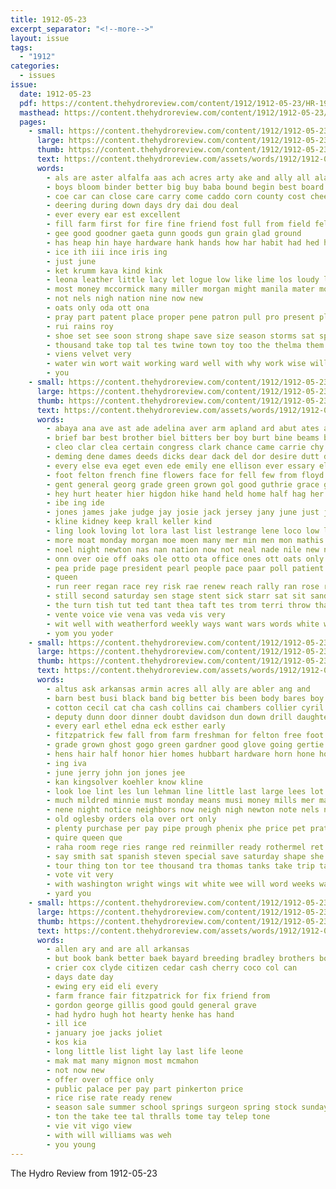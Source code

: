```yaml
---
title: 1912-05-23
excerpt_separator: "<!--more-->"
layout: issue
tags:
  - "1912"
categories:
  - issues
issue:
  date: 1912-05-23
  pdf: https://content.thehydroreview.com/content/1912/1912-05-23/HR-1912-05-23.pdf
  masthead: https://content.thehydroreview.com/content/1912/1912-05-23/masthead/HR-1912-05-23.jpg
  pages:
    - small: https://content.thehydroreview.com/content/1912/1912-05-23/small/HR-1912-05-23-01.jpg
      large: https://content.thehydroreview.com/content/1912/1912-05-23/large/HR-1912-05-23-01.jpg
      thumb: https://content.thehydroreview.com/content/1912/1912-05-23/thumbnails/HR-1912-05-23-01.jpg
      text: https://content.thehydroreview.com/assets/words/1912/1912-05-23/HR-1912-05-23-01.txt
      words:
        - als are aster alfalfa aas ach acres arty ake and ally all ala alt aba
        - boys bloom binder better big buy baba bound begin best board break bill bile burn bank belt been black but
        - coe car can close care carry come caddo corn county cost chee cashier cause chart cata cant cutting cheap
        - deering during down days dry dai dou deal
        - ever every ear est excellent
        - fill farm first for fire fine friend fost full from field felton festa found
        - gee good goodner gaeta gunn goods gun grain glad ground
        - has heap hin haye hardware hank hands how har habit had hed her harvest hydro hail hea high home hundred
        - ice ith iii ince iris ing
        - just june
        - ket krumm kava kind kink
        - leona leather little lacy let logue low like lime los loudy loft long loss laws large last lose
        - most money mccormick many miller morgan might manila mater monday means mate made may mens
        - not nels nigh nation nine now new
        - oats only oda ott ona
        - pray part patent place proper pene patron pull pro present pleasure plan plate pope
        - rui rains roy
        - shoe set see soon strong shape save size season storms sat spring saving such sunshine staple supply sical sian send sal sin shed stack start sama selling sell sunday service seen
        - thousand take top tal tes twine town toy too the thelma them tine tae try teat tas tomer trial tha treat tor teen
        - viens velvet very
        - water win wort wait working ward well with why work wise will week while willing wheat was wagor wisdom want worth wei weather weeks
        - you
    - small: https://content.thehydroreview.com/content/1912/1912-05-23/small/HR-1912-05-23-02.jpg
      large: https://content.thehydroreview.com/content/1912/1912-05-23/large/HR-1912-05-23-02.jpg
      thumb: https://content.thehydroreview.com/content/1912/1912-05-23/thumbnails/HR-1912-05-23-02.jpg
      text: https://content.thehydroreview.com/assets/words/1912/1912-05-23/HR-1912-05-23-02.txt
      words:
        - abaya ana ave ast ade adelina aver arm apland ard abut ates all aud and aya ago are author aro apache age able aves aby
        - brief bar best brother biel bitters ber boy burt bine beams burch beulah back bors blood bear bis bae bang beach bier bessie been butter bens barder but bom big bot ball bead
        - cleo clar clea certain congress clark chance came carrie chy chairs cor candle cal change citizen cour cox curb come clampitt class col cream chair cast case clyde county collier cause cotton con caddo clerk church carl
        - deming dene dames deeds dicks dear dack del dor desire dutt dick dun dollar dee doo dixon driver days dunn day doctor
        - every else eva eget even ede emily ene ellison ever essary elian elmer evan eleanor ernest
        - foot felton french fine flowers face for fell few from floyd friends friday fin fancher figures ffrench fee felt frank fone frid
        - gent general georg grade green grown gol good guthrie grace game given greeson graves gee
        - hey hurt heater hier higdon hike hand held home half hag her hot hold hen hens hans hay han him health holmes hass horn hazel heads heed has hil high hart hydro hes hinton house
        - ibe ing ide
        - jones james jake judge jay josie jack jersey jany june just jure johnson
        - kline kidney keep krall keller kind
        - ling look loving lot lora last list lestrange lene loco low luck later lands lane light lon lage linger lite leta leh late long like lial lange
        - more moat monday morgan moe moen many mer min men mon mathis morning mans made maude mildred miller mergen moon mayol malson mith miss mar much mee most minnie may morn
        - noel night newton nas nan nation now not neal nade nile new nordyke neighbors nie
        - onn over oie off oaks ole otto ota office ones ott oats only
        - pea pride page president pearl people pace paar poll patient pale per public part potter poter por pas
        - queen
        - run reer regan race rey risk rae renew reach rally ran rose rake rons reveal rook roosevelt rupert ray richards rani rad real room ruth red roof register roy
        - still second saturday sen stage stent sick starr sat sit sand sear step side see sone sare san spring sien sing ser schoo scott susie shadow six sang set seco swan speak seal schools sroka state sunday soy surgeon sei sigh she sohn stock strength sar share school sage
        - the turn tish tut ted tant thea taft tes trom terri throw than them take taken thom terrible tat thing tale treasure tas teas test toe ton turke tell tam then
        - vente voice vie vena vas veda vis very
        - wit well with weatherford weekly ways want wars words white wright was wish went wheat will work winding worth wells wil woods way wie while
        - yom you yoder
    - small: https://content.thehydroreview.com/content/1912/1912-05-23/small/HR-1912-05-23-03.jpg
      large: https://content.thehydroreview.com/content/1912/1912-05-23/large/HR-1912-05-23-03.jpg
      thumb: https://content.thehydroreview.com/content/1912/1912-05-23/thumbnails/HR-1912-05-23-03.jpg
      text: https://content.thehydroreview.com/assets/words/1912/1912-05-23/HR-1912-05-23-03.txt
      words:
        - altus ask arkansas armin acres all ally are abler ang and
        - barn best busi black band big better bis been body bares boy bank brock boynton but ball bers
        - cotton cecil cat cha cash collins cai chambers collier cyril cottage cleo contin car city corn courts case count cream chandler came cave change cas columbia cabbage class cates cake can cham cattle cox chairs cotto
        - deputy dunn door dinner doubt davidson dun down drill daughters darling dixon daniels day
        - every earl ethel edna eck esther early
        - fitzpatrick few fall from farm freshman for felton free foot friday folk first frame flow front font furnish frank friends fine fela
        - grade grown ghost gogo green gardner good glove going gertie goods gate goodnight given
        - hens hair half honor hier homes hubbart hardware horn hone house had has hite hanline henke holding hal hail hinton hoops hose hydro him hour herndon her home huss hook henry hay hand harder
        - ing iva
        - june jerry john jon jones jee
        - kan kingsolver koehler know kline
        - look loe lint les lun lehman line little last large lees lot
        - much mildred minnie must monday means musi money mills mer made morr music miss marder market men mill miles
        - nene night notice neighbors now neigh nigh newton note nels north nita new ness not
        - old oglesby orders ola over ort only
        - plenty purchase per pay pipe prough phenix phe price pet prat people pope pie pum pepper patent paul plant pasteur pos priday past pia present payment public pump patt place pea plants por
        - quire queen que
        - raha room rege ries range red reinmiller ready rothermel ret rowden running
        - say smith sat spanish steven special save saturday shape she shoe staples short ship saint sor straight sweet silo seller soon snyder session station sai sack school sewing sal sam state store sunday silk sons sarah stock solo stoves sun sale still service son seek states ster sour shade seed south saving see staves sara
        - tour thing ton tor tee thousand tra thomas tanks take trip taken takes toher top thi the tees tiny town tea
        - vote vit very
        - with washington wright wings wit white wee will word weeks wan worthy whit wheat wilson water wife wind west welch why want well worth was work woods ways winter week
        - yard you
    - small: https://content.thehydroreview.com/content/1912/1912-05-23/small/HR-1912-05-23-04.jpg
      large: https://content.thehydroreview.com/content/1912/1912-05-23/large/HR-1912-05-23-04.jpg
      thumb: https://content.thehydroreview.com/content/1912/1912-05-23/thumbnails/HR-1912-05-23-04.jpg
      text: https://content.thehydroreview.com/assets/words/1912/1912-05-23/HR-1912-05-23-04.txt
      words:
        - allen ary and are all arkansas
        - but book bank better baek bayard breeding bradley brothers bond bei
        - crier cox clyde citizen cedar cash cherry coco col can
        - days date day
        - ewing ery eid eli every
        - farm france fair fitzpatrick for fix friend from
        - gordon george gillis good gould general grave
        - had hydro hugh hot hearty henke has hand
        - ill ice
        - january joe jacks joliet
        - kos kia
        - long little list light lay last life leone
        - mak mat many mignon most mcmahon
        - not now new
        - offer over office only
        - public palace per pay part pinkerton price
        - rice rise rate ready renew
        - season sale summer school springs surgeon spring stock sunday seed star stallions soe stallion state see send straub service scott south sutton
        - ton the take tee tal thralls tome tay telep tone
        - vie vit vigo view
        - with will williams was weh
        - you young
---
```


The Hydro Review from 1912-05-23

<!--more-->


